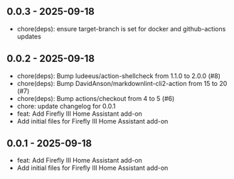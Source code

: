## 0.0.3 - 2025-09-18

- chore(deps): ensure target-branch is set for docker and github-actions updates

## 0.0.2 - 2025-09-18

- chore(deps): Bump ludeeus/action-shellcheck from 1.1.0 to 2.0.0 (#8)
- chore(deps): Bump DavidAnson/markdownlint-cli2-action from 15 to 20 (#7)
- chore(deps): Bump actions/checkout from 4 to 5 (#6)
- chore: update changelog for 0.0.1
- feat: Add Firefly III Home Assistant add-on
- Add initial files for Firefly III Home Assistant add-on

## 0.0.1 - 2025-09-18

- feat: Add Firefly III Home Assistant add-on
- Add initial files for Firefly III Home Assistant add-on


